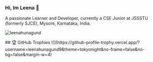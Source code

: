 ### Hi, Im Leena 👋
A passionate Learner and Developer, currently a CSE Junior at JSSSTU (formerly SJCE), Mysore, Karnataka, India. 

<!--
leenahunagund/leenahunagund** is a ✨ _special_ ✨ repository because its `README.md` (this file) appears on your GitHub profile.

Here are some ideas to get you started:

- 🔭 I’m currently working on ... 
- 🌱 I’m currently learning ...
- 👯 I’m looking to collaborate on ...
- 🤔 I’m looking for help with ...
- 💬 Ask me about ...
- 📫 How to reach me: ...
- 😄 Pronouns: ...
- ⚡ Fun fact: ...
-->

<p><img align="center" src="https://github-readme-stats.vercel.app/api/top-langs?username=leenahunagund&show_icons=true&locale=en&layout=compact" alt="leenahunagund" /></p>
## 🏆 GitHub Trophies
![](https://github-profile-trophy.vercel.app/?username=leenahunagund9&theme=tokyonight&no-frame=false&no-bg=false&margin-w=4)
